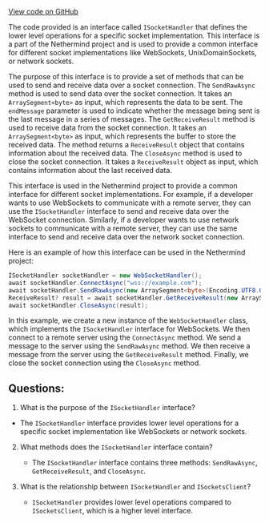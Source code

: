 [View code on GitHub](https://github.com/NethermindEth/nethermind/src/Nethermind/Nethermind.Sockets/ISocketHandler.cs)

The code provided is an interface called `ISocketHandler` that defines the lower level operations for a specific socket implementation. This interface is a part of the Nethermind project and is used to provide a common interface for different socket implementations like WebSockets, UnixDomainSockets, or network sockets.

The purpose of this interface is to provide a set of methods that can be used to send and receive data over a socket connection. The `SendRawAsync` method is used to send data over the socket connection. It takes an `ArraySegment<byte>` as input, which represents the data to be sent. The `endMessage` parameter is used to indicate whether the message being sent is the last message in a series of messages. The `GetReceiveResult` method is used to receive data from the socket connection. It takes an `ArraySegment<byte>` as input, which represents the buffer to store the received data. The method returns a `ReceiveResult` object that contains information about the received data. The `CloseAsync` method is used to close the socket connection. It takes a `ReceiveResult` object as input, which contains information about the last received data.

This interface is used in the Nethermind project to provide a common interface for different socket implementations. For example, if a developer wants to use WebSockets to communicate with a remote server, they can use the `ISocketHandler` interface to send and receive data over the WebSocket connection. Similarly, if a developer wants to use network sockets to communicate with a remote server, they can use the same interface to send and receive data over the network socket connection.

Here is an example of how this interface can be used in the Nethermind project:

```csharp
ISocketHandler socketHandler = new WebSocketHandler();
await socketHandler.ConnectAsync("wss://example.com");
await socketHandler.SendRawAsync(new ArraySegment<byte>(Encoding.UTF8.GetBytes("Hello, world!")));
ReceiveResult? result = await socketHandler.GetReceiveResult(new ArraySegment<byte>(new byte[1024]));
await socketHandler.CloseAsync(result);
```

In this example, we create a new instance of the `WebSocketHandler` class, which implements the `ISocketHandler` interface for WebSockets. We then connect to a remote server using the `ConnectAsync` method. We send a message to the server using the `SendRawAsync` method. We then receive a message from the server using the `GetReceiveResult` method. Finally, we close the socket connection using the `CloseAsync` method.
## Questions: 
 1. What is the purpose of the `ISocketHandler` interface?
   - The `ISocketHandler` interface provides lower level operations for a specific socket implementation like WebSockets or network sockets.

2. What methods does the `ISocketHandler` interface contain?
   - The `ISocketHandler` interface contains three methods: `SendRawAsync`, `GetReceiveResult`, and `CloseAsync`.

3. What is the relationship between `ISocketHandler` and `ISocketsClient`?
   - `ISocketHandler` provides lower level operations compared to `ISocketsClient`, which is a higher level interface.